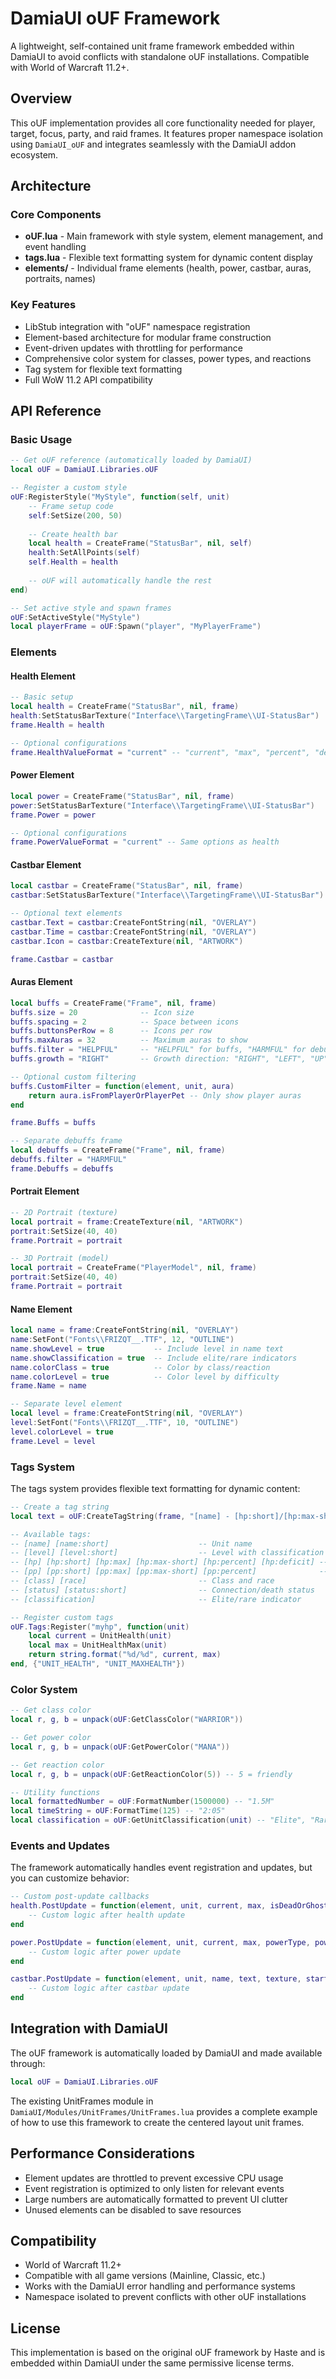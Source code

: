 # DamiaUI oUF Framework

A lightweight, self-contained unit frame framework embedded within DamiaUI to avoid conflicts with standalone oUF installations. Compatible with World of Warcraft 11.2+.

## Overview

This oUF implementation provides all core functionality needed for player, target, focus, party, and raid frames. It features proper namespace isolation using `DamiaUI_oUF` and integrates seamlessly with the DamiaUI addon ecosystem.

## Architecture

### Core Components

- **oUF.lua** - Main framework with style system, element management, and event handling
- **tags.lua** - Flexible text formatting system for dynamic content display
- **elements/** - Individual frame elements (health, power, castbar, auras, portraits, names)

### Key Features

- LibStub integration with "oUF" namespace registration
- Element-based architecture for modular frame construction
- Event-driven updates with throttling for performance
- Comprehensive color system for classes, power types, and reactions
- Tag system for flexible text formatting
- Full WoW 11.2 API compatibility

## API Reference

### Basic Usage

```lua
-- Get oUF reference (automatically loaded by DamiaUI)
local oUF = DamiaUI.Libraries.oUF

-- Register a custom style
oUF:RegisterStyle("MyStyle", function(self, unit)
    -- Frame setup code
    self:SetSize(200, 50)
    
    -- Create health bar
    local health = CreateFrame("StatusBar", nil, self)
    health:SetAllPoints(self)
    self.Health = health
    
    -- oUF will automatically handle the rest
end)

-- Set active style and spawn frames
oUF:SetActiveStyle("MyStyle")
local playerFrame = oUF:Spawn("player", "MyPlayerFrame")
```

### Elements

#### Health Element
```lua
-- Basic setup
local health = CreateFrame("StatusBar", nil, frame)
health:SetStatusBarTexture("Interface\\TargetingFrame\\UI-StatusBar")
frame.Health = health

-- Optional configurations
frame.HealthValueFormat = "current" -- "current", "max", "percent", "deficit", "both"
```

#### Power Element
```lua
local power = CreateFrame("StatusBar", nil, frame)
power:SetStatusBarTexture("Interface\\TargetingFrame\\UI-StatusBar")
frame.Power = power

-- Optional configurations  
frame.PowerValueFormat = "current" -- Same options as health
```

#### Castbar Element
```lua
local castbar = CreateFrame("StatusBar", nil, frame)
castbar:SetStatusBarTexture("Interface\\TargetingFrame\\UI-StatusBar")

-- Optional text elements
castbar.Text = castbar:CreateFontString(nil, "OVERLAY")
castbar.Time = castbar:CreateFontString(nil, "OVERLAY")
castbar.Icon = castbar:CreateTexture(nil, "ARTWORK")

frame.Castbar = castbar
```

#### Auras Element
```lua
local buffs = CreateFrame("Frame", nil, frame)
buffs.size = 20              -- Icon size
buffs.spacing = 2            -- Space between icons
buffs.buttonsPerRow = 8      -- Icons per row
buffs.maxAuras = 32          -- Maximum auras to show
buffs.filter = "HELPFUL"     -- "HELPFUL" for buffs, "HARMFUL" for debuffs
buffs.growth = "RIGHT"       -- Growth direction: "RIGHT", "LEFT", "UP", "DOWN"

-- Optional custom filtering
buffs.CustomFilter = function(element, unit, aura)
    return aura.isFromPlayerOrPlayerPet -- Only show player auras
end

frame.Buffs = buffs

-- Separate debuffs frame
local debuffs = CreateFrame("Frame", nil, frame) 
debuffs.filter = "HARMFUL"
frame.Debuffs = debuffs
```

#### Portrait Element
```lua
-- 2D Portrait (texture)
local portrait = frame:CreateTexture(nil, "ARTWORK")
portrait:SetSize(40, 40)
frame.Portrait = portrait

-- 3D Portrait (model)
local portrait = CreateFrame("PlayerModel", nil, frame)
portrait:SetSize(40, 40)
frame.Portrait = portrait
```

#### Name Element
```lua
local name = frame:CreateFontString(nil, "OVERLAY")
name:SetFont("Fonts\\FRIZQT__.TTF", 12, "OUTLINE")
name.showLevel = true           -- Include level in name text
name.showClassification = true  -- Include elite/rare indicators
name.colorClass = true          -- Color by class/reaction
name.colorLevel = true          -- Color level by difficulty
frame.Name = name

-- Separate level element
local level = frame:CreateFontString(nil, "OVERLAY")
level:SetFont("Fonts\\FRIZQT__.TTF", 10, "OUTLINE")
level.colorLevel = true
frame.Level = level
```

### Tags System

The tags system provides flexible text formatting for dynamic content:

```lua
-- Create a tag string
local text = oUF:CreateTagString(frame, "[name] - [hp:short]/[hp:max-short]")

-- Available tags:
-- [name] [name:short]                    -- Unit name
-- [level] [level:short]                  -- Level with classification
-- [hp] [hp:short] [hp:max] [hp:max-short] [hp:percent] [hp:deficit] -- Health
-- [pp] [pp:short] [pp:max] [pp:max-short] [pp:percent]              -- Power  
-- [class] [race]                         -- Class and race
-- [status] [status:short]                -- Connection/death status
-- [classification]                       -- Elite/rare indicator

-- Register custom tags
oUF.Tags:Register("myhp", function(unit)
    local current = UnitHealth(unit)
    local max = UnitHealthMax(unit)
    return string.format("%d/%d", current, max)
end, {"UNIT_HEALTH", "UNIT_MAXHEALTH"})
```

### Color System

```lua
-- Get class color
local r, g, b = unpack(oUF:GetClassColor("WARRIOR"))

-- Get power color  
local r, g, b = unpack(oUF:GetPowerColor("MANA"))

-- Get reaction color
local r, g, b = unpack(oUF:GetReactionColor(5)) -- 5 = friendly

-- Utility functions
local formattedNumber = oUF:FormatNumber(1500000) -- "1.5M"
local timeString = oUF:FormatTime(125) -- "2:05"
local classification = oUF:GetUnitClassification(unit) -- "Elite", "Rare", etc.
```

### Events and Updates

The framework automatically handles event registration and updates, but you can customize behavior:

```lua
-- Custom post-update callbacks
health.PostUpdate = function(element, unit, current, max, isDeadOrGhost, isConnected)
    -- Custom logic after health update
end

power.PostUpdate = function(element, unit, current, max, powerType, powerTypeName)
    -- Custom logic after power update  
end

castbar.PostUpdate = function(element, unit, name, text, texture, startTime, endTime, isTradeSkill, notInterruptible, spellID)
    -- Custom logic after castbar update
end
```

## Integration with DamiaUI

The oUF framework is automatically loaded by DamiaUI and made available through:

```lua
local oUF = DamiaUI.Libraries.oUF
```

The existing UnitFrames module in `DamiaUI/Modules/UnitFrames/UnitFrames.lua` provides a complete example of how to use this framework to create the centered layout unit frames.

## Performance Considerations

- Element updates are throttled to prevent excessive CPU usage
- Event registration is optimized to only listen for relevant events
- Large numbers are automatically formatted to prevent UI clutter
- Unused elements can be disabled to save resources

## Compatibility

- World of Warcraft 11.2+
- Compatible with all game versions (Mainline, Classic, etc.)
- Works with the DamiaUI error handling and performance systems
- Namespace isolated to prevent conflicts with other oUF installations

## License

This implementation is based on the original oUF framework by Haste and is embedded within DamiaUI under the same permissive license terms.
